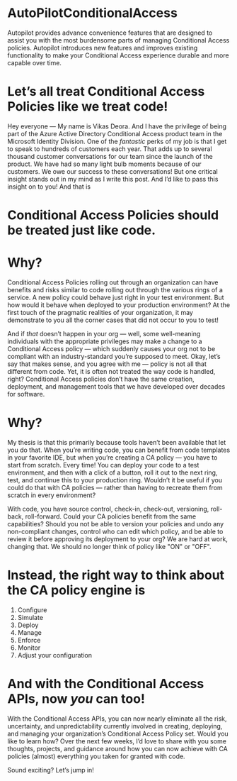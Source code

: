 # AutoPilotConditionalAccess
Autopilot provides advance convenience features that are designed to assist you with the most burdensome parts of managing Conditional Access policies. Autopilot introduces new features and improves existing functionality to make your Conditional Access experience durable and more capable over time.

# Let’s all treat Conditional Access Policies like we treat code!
Hey everyone — My name is Vikas Deora. And I have the privilege of being part of the Azure Active Directory Conditional Access product team in the Microsoft Identity Division. One of the *fantastic* perks of my job is that I get to speak to hundreds of customers each year. That adds up to several thousand customer conversations for our team since the launch of the product. We have had so many light bulb moments because of our customers. We owe our success to these conversations! But one critical insight stands out in my mind as I write this post. And I’d like to pass this insight on to you! And that is 

# Conditional Access Policies should be treated just like code.

# Why?

Conditional Access Policies rolling out through an organization can have benefits and risks similar to code rolling out through the various rings of a service. A new policy could behave just right in your test environment. But how would it behave when deployed to your production environment? At the first touch of the pragmatic realities of your organization, it may demonstrate to you all the corner cases that did not occur to you to test!

And if *that* doesn’t happen in your org — well, some well-meaning individuals with the appropriate privileges may make a change to a Conditional Access policy — which suddenly causes your org not to be compliant with an industry-standard you’re supposed to meet.
Okay, let’s say that makes sense, and you agree with me — policy is not all that different from code. Yet, it is often not treated the way code is handled, right? Conditional Access policies don’t have the same creation, deployment, and management tools that we have developed over decades for software.

# Why?

My thesis is that this primarily because tools haven’t been available that let you do that. When you’re writing code, you can benefit from code templates in your favorite IDE, but when you’re creating a CA policy — you have to start from scratch. Every time!
You can deploy your code to a test environment, and then with a click of a button, roll it out to the next ring, test, and continue this to your production ring. Wouldn’t it be useful if you could do that with CA policies — rather than having to recreate them from scratch in every environment?

With code, you have source control, check-in, check-out, versioning, roll-back, roll-forward. Could your CA policies benefit from the same capabilities? Should you not be able to version your policies and undo any non-compliant changes, control who can edit which policy, and be able to review it before approving its deployment to your org? We are hard at work, changing that. We should no longer think of policy like "ON" or "OFF".

# Instead, the right way to think about the CA policy engine is

1. Configure
2. Simulate
3. Deploy
4. Manage
5. Enforce
6. Monitor
7. Adjust your configuration

# And with the Conditional Access APIs, now *you* can too!
With the Conditional Access APIs, you can now nearly eliminate all the risk, uncertainty, and unpredictability currently involved in creating, deploying, and managing your organization’s Conditional Access Policy set. Would you like to learn how?
Over the next few weeks, I’d love to share with you some thoughts, projects, and guidance around how you can now achieve with CA policies (almost) everything you taken for granted with code.

Sound exciting?
Let’s jump in!




